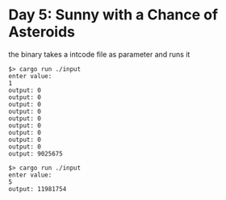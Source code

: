 # Day 5: Sunny with a Chance of Asteroids

the binary takes a intcode file as parameter and runs it
```
$> cargo run ./input
enter value:
1
output: 0
output: 0
output: 0
output: 0
output: 0
output: 0
output: 0
output: 0
output: 0
output: 9025675

$> cargo run ./input
enter value:
5
output: 11981754
```
